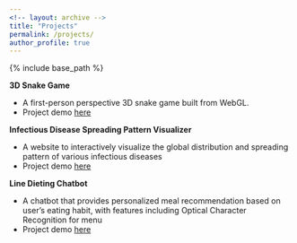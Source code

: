 ```yaml
---
<!-- layout: archive -->
title: "Projects"
permalink: /projects/
author_profile: true
---
```


{% include base_path %}

**3D Snake Game**
* A first-person perspective 3D snake game built from WebGL.
* Project demo [here](https://jayliu0911.github.io/3D-Snake-Game-COMP5411)

**Infectious Disease Spreading Pattern Visualizer**
* A website to interactively visualize the global distribution and spreading pattern of various infectious diseases
* Project demo [here](https://jayliu0911.github.io/Infectious-Disease-Spreading-Pattern-Visualizer-CX4242)

**Line Dieting Chatbot**
* A chatbot that provides personalized meal recommendation based on user’s eating habit, with features including Optical Character Recognition for menu
* Project demo [here](https://www.youtube.com/watch?v=0kIVp1MBxX0&feature=youtu.be)
